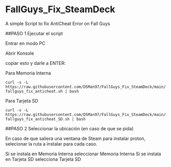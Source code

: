 # FallGuys_Fix_SteamDeck
A simple Script to fix AntiCheat Error on Fall Guys

##PASO 1 Ejecutar el script

Entrar en modo PC

Abrir Konsole

copiar esto y darle a ENTER:

Para Memoria Interna

```curl -s -L https://raw.githubusercontent.com/DSMan97/FallGuys_Fix_SteamDeck/main/fallguys_fix_anticheat.sh | bash ```

Para Tarjeta SD


```curl -s -L https://raw.githubusercontent.com/DSMan97/FallGuys_Fix_SteamDeck/main/fallguys_fix_anticheat_SD.sh | bash ```

##PASO 2 Seleccionar la ubicación (en caso de que se pida)

En caso de que saliera una ventana de Steam para instalar proton, selecionar la ruta a instalar para cada caso.

Si se instala en Memoria Interna seleccionar Memoria Interna
Si se instala en Tarjeta SD selecciona Tarjeta SD



